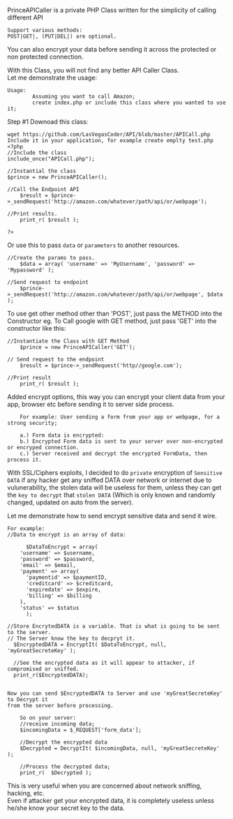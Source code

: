 PrinceAPICaller is a private PHP Class written for the simplicity of calling different API

	Support various methods: 
	POST|GET|, (PUT|DEL|) are optional.

You can also encrypt your data before sending it across the protected or non protected connection.

With this Class, you will not find any better API Caller Class.  
Let me demonstrate the usage: 

	Usage:
			Assuming you want to call Amazon;
			create index.php or include this class where you wanted to use it;
		
Step #1 Downoad this class:

	wget https://github.com/LasVegasCoder/API/blob/master/APICall.php
	Include it in your application, for example create emplty test.php
	<?php
	//Include the class
	include_once("APICall.php");
	
	//Instantial the class
	$prince = new PrinceAPICaller();  
	
	//Call the Endpoint API
      	$result = $prince->_sendRequest('http://amazon.com/whatever/path/api/or/webpage');
	
	//Print results.
      	print_r( $result );
		
	?>

Or use this to pass `data` or `parameters` to another resources.
	
	//Create the params to pass.	
        $data = array( 'username' => 'MyUsername', 'password' => 'Mypassword' );
	
	//Send request to endpoint
        $prince->_sendRequest('http://amazon.com/whatever/path/api/or/webpage', $data );
			
To use get other method other than 'POST', just pass the METHOD into the Constructor
eg. To Call google with GET method, just pass 'GET' into the constructor like this:
	
	//Instantiate the Class with GET Method
        $prince = new PrinceAPICaller('GET');
	
	// Send request to the endpoint
        $result = $prince->_sendRequest('http//google.com');
	
	//Print result
        print_r( $result );
		
Added encrypt options, this way you can encrypt your client data from your app, 
browser etc before sending it to server side process.
		
		For example: User sending a form from your app or webpage, for a strong security;
		
		a.) Form data is encrypted:
		b.) Encrypted Form data is sent to your server over non-encrypted or encryped connection.
		c.) Server received and decrypt the encrypted FormData, then process it.
		
With SSL/Ciphers exploits, I decided to do `private` encryption of `Sensitive DATA` 
if any hacker get any sniffed DATA over network or internet due to vulunerability, 
the stolen data will be useless for them, unless they can get the `key to decrypt` that `stolen DATA` 
(Which is only known and randomly changed, updated on auto from the server).
		
Let me demonstrate how to send encrypt sensitive data and send it wire. 

	For example:
	//Data to encrypt is an array of data:
	
	      $DataToEncrypt = array(
		'username' => $username,
		'password' => $password,
		'email' => $email,
		'payment' => array(
		  'paymentid' => $paymentID,
		  'creditcard' => $creditcard,
		  'expiredate' => $expire,
		  'billing' => $billing
		),
		'status' => $status
	      );
	
	//Store EncrytedDATA is a variable. That is what is going to be sent to the server.
	// The Server know the key to decpryt it.
      $EncryptedDATA = EncryptIt( $DataToEncrypt, null, 'myGreatSecreteKey' );
      
      //See the encrypted data as it will appear to attacker, if compromised or sniffed.
      print_r($EncryptedDATA);
		

	Now you can send $EncryptedDATA to Server and use 'myGreatSecreteKey' to Decrypt it 
	from the server before processing.
		
		So on your server:
		//receive incoming data;
		$incomingData = $_REQUEST['form_data'];

		//Decrypt the encrypted data
		$Decrypted = DecryptIt( $incomingData, null, 'myGreatSecreteKey' );

		//Process the decrypted data;
		print_r(  $Decrypted );
		  
This is very useful when you are concerned about network sniffing, hacking, etc.  
Even if attacker get your encrypted data, 
it is completely useless unless he/she know your secret key to the data.
